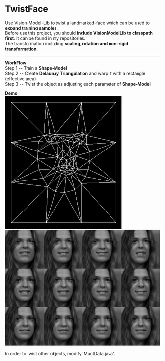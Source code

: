 # TwistFace  
Use Vision-Model-Lib to twist a landmarked-face which can be used to __expand training samples__.  
Before use this project, you should __include VisionModelLib to classpath first__. It can be found in my repositories.  
The transformation including __scaling, rotation and non-rigid transformation__.   

----  
  
__WorkFlow__  
Step 1 -- Train a __Shape-Model__  
Step 2 -- Create __Delaunay Triangulation__  and warp it with a rectangle (effective area)  
Step 3 -- Twist the object as adjusting each parameter of __Shape-Model__  
  
__Demo__  
![demo_delaunay](https://github.com/htkseason/TwistFace/blob/master/demo_delaunay.jpg)    
![demo](https://github.com/htkseason/TwistFace/blob/master/demo.jpg)  
  
In order to twist other objects, modify 'MuctData.java'.
